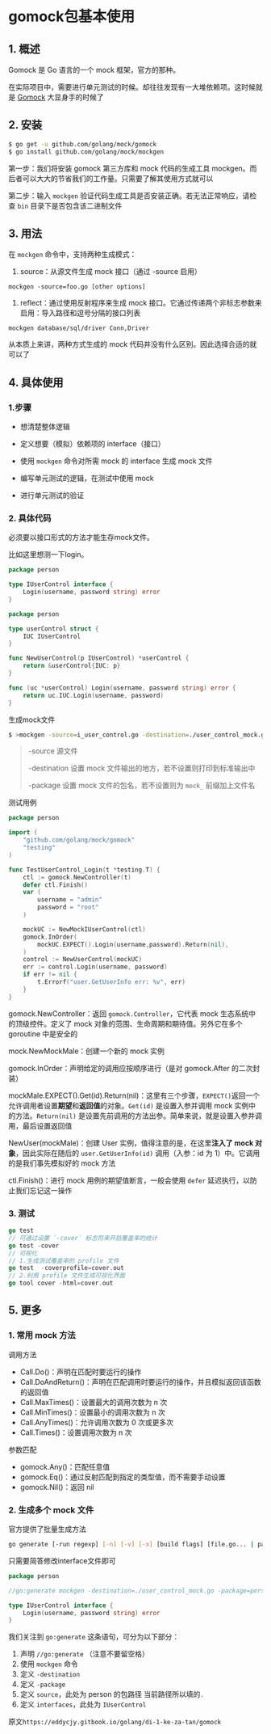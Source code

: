 # gomock包基本使用



## 1. 概述 

Gomock 是 Go 语言的一个 mock 框架，官方的那种。

在实际项目中，需要进行单元测试的时候。却往往发现有一大堆依赖项。这时候就是 [Gomock](https://github.com/golang/mock) 大显身手的时候了



## 2. 安装

```sh
$ go get -u github.com/golang/mock/gomock
$ go install github.com/golang/mock/mockgen
```

第一步：我们将安装 gomock 第三方库和 mock 代码的生成工具 mockgen。而后者可以大大的节省我们的工作量。只需要了解其使用方式就可以

第二步：输入 `mockgen` 验证代码生成工具是否安装正确。若无法正常响应，请检查 `bin` 目录下是否包含该二进制文件

## 3. 用法

在 `mockgen` 命令中，支持两种生成模式：

1. source：从源文件生成 mock 接口（通过 -source 启用）

```
mockgen -source=foo.go [other options]
```

1. reflect：通过使用反射程序来生成 mock 接口。它通过传递两个非标志参数来启用：导入路径和逗号分隔的接口列表

```
mockgen database/sql/driver Conn,Driver
```

从本质上来讲，两种方式生成的 mock 代码并没有什么区别。因此选择合适的就可以了

## 4. 具体使用

### 1.步骤

* 想清楚整体逻辑

* 定义想要（模拟）依赖项的 interface（接口）

* 使用 `mockgen` 命令对所需 mock 的 interface 生成 mock 文件

* 编写单元测试的逻辑，在测试中使用 mock

* 进行单元测试的验证



### 2. 具体代码

必须要以接口形式的方法才能生存mock文件。

比如这里想测一下login。

```go
package person

type IUserControl interface {
	Login(username, password string) error
}

```



```go
package person

type userControl struct {
	IUC IUserControl
}

func NewUserControl(p IUserControl) *userControl {
	return &userControl{IUC: p}
}

func (uc *userControl) Login(username, password string) error {
	return uc.IUC.Login(username, password)
}

```

生成mock文件

```sh
$ >mockgen -source=i_user_control.go -destination=./user_control_mock.go -package=person
```

> -source 源文件
>
> -destination 设置 mock 文件输出的地方，若不设置则打印到标准输出中
>
> -package 设置 mock 文件的包名，若不设置则为 `mock_` 前缀加上文件名

测试用例

```go
package person

import (
	"github.com/golang/mock/gomock"
	"testing"
)

func TestUserControl_Login(t *testing.T) {
	ctl := gomock.NewController(t)
	defer ctl.Finish()
	var (
		username = "admin"
		password = "root"
	)

	mockUC := NewMockIUserControl(ctl)
	gomock.InOrder(
		mockUC.EXPECT().Login(username,password).Return(nil),
	)
	control := NewUserControl(mockUC)
	err := control.Login(username, password)
	if err != nil {
		t.Errorf("user.GetUserInfo err: %v", err)
	}
}

```

gomock.NewController：返回 `gomock.Controller`，它代表 mock 生态系统中的顶级控件。定义了 mock 对象的范围、生命周期和期待值。另外它在多个 goroutine 中是安全的

mock.NewMockMale：创建一个新的 mock 实例

gomock.InOrder：声明给定的调用应按顺序进行（是对 gomock.After 的二次封装）

mockMale.EXPECT().Get(id).Return(nil)：这里有三个步骤，`EXPECT()`返回一个允许调用者设置**期望**和**返回值**的对象。`Get(id)` 是设置入参并调用 mock 实例中的方法。`Return(nil)` 是设置先前调用的方法出参。简单来说，就是设置入参并调用，最后设置返回值

NewUser(mockMale)：创建 User 实例，值得注意的是，在这里**注入了 mock 对象**，因此实际在随后的 `user.GetUserInfo(id)` 调用（入参：id 为 1）中。它调用的是我们事先模拟好的 mock 方法

ctl.Finish()：进行 mock 用例的期望值断言，一般会使用 `defer` 延迟执行，以防止我们忘记这一操作



### 3. 测试

```go
go test
// 可通过设置 `-cover` 标志符来开启覆盖率的统计
go test -cover
// 可视化
// 1.生成测试覆盖率的 profile 文件
go test  -coverprofile=cover.out
// 2.利用 profile 文件生成可视化界面
go tool cover -html=cover.out
```





## 5. 更多

### 1. 常用 mock 方法

调用方法

- Call.Do()：声明在匹配时要运行的操作
- Call.DoAndReturn()：声明在匹配调用时要运行的操作，并且模拟返回该函数的返回值
- Call.MaxTimes()：设置最大的调用次数为 n 次
- Call.MinTimes()：设置最小的调用次数为 n 次
- Call.AnyTimes()：允许调用次数为 0 次或更多次
- Call.Times()：设置调用次数为 n 次

参数匹配

- gomock.Any()：匹配任意值
- gomock.Eq()：通过反射匹配到指定的类型值，而不需要手动设置
- gomock.Nil()：返回 nil

### 2. 生成多个 mock 文件

官方提供了批量生成方法

```sh
go generate [-run regexp] [-n] [-v] [-x] [build flags] [file.go... | packages]
```

只需要简答修改interface文件即可

```go
package person

//go:generate mockgen -destination=./user_control_mock.go -package=person . IUserControl

type IUserControl interface {
	Login(username, password string) error
}

```



我们关注到 `go:generate` 这条语句，可分为以下部分：

1. 声明 `//go:generate` （注意不要留空格）
2. 使用 `mockgen` 命令
3. 定义 `-destination`
4. 定义 `-package`
5. 定义 `source`，此处为 person 的包路径 当前路径所以填的`.`
6. 定义 `interfaces`，此处为 `IUserControl`



原文`https://eddycjy.gitbook.io/golang/di-1-ke-za-tan/gomock`

